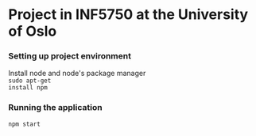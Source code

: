 Project in INF5750 at the University of Oslo
====
### Setting up project environment
Install node and node's package manager
<br>
    <code>sudo apt-get install npm</code>
### Running the application
    npm start